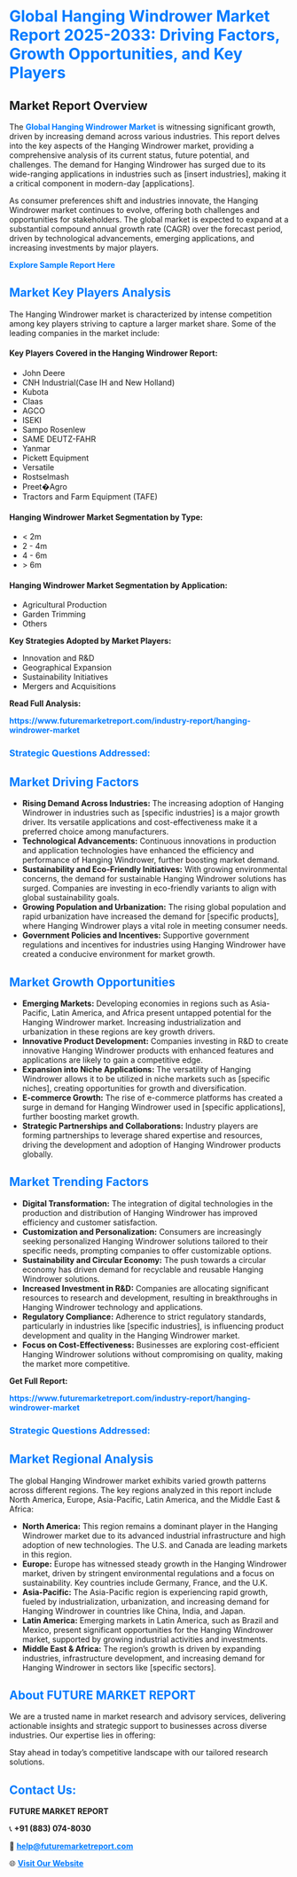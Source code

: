 <h1 style="color: #007BFF;">Global Hanging Windrower Market Report 2025-2033: Driving Factors, Growth Opportunities, and Key Players</h1>

<section id="overview">
<h2>Market Report Overview</h2>
<p>The <a href="https://www.futuremarketreport.com/industry-report/hanging-windrower-market" style="color: #007BFF; text-decoration: none;"><strong>Global Hanging Windrower Market</strong></a> is witnessing significant growth, driven by increasing demand across various industries. This report delves into the key aspects of the Hanging Windrower market, providing a comprehensive analysis of its current status, future potential, and challenges. The demand for Hanging Windrower has surged due to its wide-ranging applications in industries such as [insert industries], making it a critical component in modern-day [applications].</p>
<p>As consumer preferences shift and industries innovate, the Hanging Windrower market continues to evolve, offering both challenges and opportunities for stakeholders. The global market is expected to expand at a substantial compound annual growth rate (CAGR) over the forecast period, driven by technological advancements, emerging applications, and increasing investments by major players.</p>
</section>

<section id="overview">
<p><a href="https://www.futuremarketreport.com/request-sample/reportId=84852" style="color: #007BFF; text-decoration: none;"><strong>Explore Sample Report Here</strong></a></p>
</section>

<section id="key-players">
<h2 style="color: #007BFF;">Market Key Players Analysis</h2>
<p>The Hanging Windrower market is characterized by intense competition among key players striving to capture a larger market share. Some of the leading companies in the market include:</p>
<h4>Key Players Covered in the Hanging Windrower Report:</h4>
<ul><li>John Deere</li><li>CNH Industrial(Case IH and New Holland)</li><li>Kubota</li><li>Claas</li><li>AGCO</li><li>ISEKI</li><li>Sampo Rosenlew</li><li>SAME DEUTZ-FAHR</li><li>Yanmar</li><li>Pickett Equipment</li><li>Versatile</li><li>Rostselmash</li><li>Preet�Agro</li><li>Tractors and Farm Equipment (TAFE)</li></ul>
<h4>Hanging Windrower Market Segmentation by Type:</h4>
<ul><li>&lt; 2m</li><li>2 - 4m</li><li>4 - 6m</li><li>&gt; 6m</li></ul>

<h4>Hanging Windrower Market Segmentation by Application:</h4>
<ul><li>Agricultural Production</li><li>Garden Trimming</li><li>Others</li></ul>
<p><strong>Key Strategies Adopted by Market Players:</strong></p>
<ul>
<li>Innovation and R&D</li>
<li>Geographical Expansion</li>
<li>Sustainability Initiatives</li>
<li>Mergers and Acquisitions</li>
</ul>
</section>

<section>
<p><strong>Read Full Analysis: </strong></p><a href="https://www.futuremarketreport.com/industry-report/hanging-windrower-market" style="color: #007BFF; text-decoration: none;"><strong>https://www.futuremarketreport.com/industry-report/hanging-windrower-market</strong></a>
<h3 style="color: #007BFF;">Strategic Questions Addressed:</h3>
</section>

<section id="driving-factors">
<h2 style="color: #007BFF;">Market Driving Factors</h2>
<ul>
<li><strong>Rising Demand Across Industries:</strong> The increasing adoption of Hanging Windrower in industries such as [specific industries] is a major growth driver. Its versatile applications and cost-effectiveness make it a preferred choice among manufacturers.</li>
<li><strong>Technological Advancements:</strong> Continuous innovations in production and application technologies have enhanced the efficiency and performance of Hanging Windrower, further boosting market demand.</li>
<li><strong>Sustainability and Eco-Friendly Initiatives:</strong> With growing environmental concerns, the demand for sustainable Hanging Windrower solutions has surged. Companies are investing in eco-friendly variants to align with global sustainability goals.</li>
<li><strong>Growing Population and Urbanization:</strong> The rising global population and rapid urbanization have increased the demand for [specific products], where Hanging Windrower plays a vital role in meeting consumer needs.</li>
<li><strong>Government Policies and Incentives:</strong> Supportive government regulations and incentives for industries using Hanging Windrower have created a conducive environment for market growth.</li>
</ul>
</section>

<section id="growth-opportunities">
<h2 style="color: #007BFF;">Market Growth Opportunities</h2>
<ul>
<li><strong>Emerging Markets:</strong> Developing economies in regions such as Asia-Pacific, Latin America, and Africa present untapped potential for the Hanging Windrower market. Increasing industrialization and urbanization in these regions are key growth drivers.</li>
<li><strong>Innovative Product Development:</strong> Companies investing in R&D to create innovative Hanging Windrower products with enhanced features and applications are likely to gain a competitive edge.</li>
<li><strong>Expansion into Niche Applications:</strong> The versatility of Hanging Windrower allows it to be utilized in niche markets such as [specific niches], creating opportunities for growth and diversification.</li>
<li><strong>E-commerce Growth:</strong> The rise of e-commerce platforms has created a surge in demand for Hanging Windrower used in [specific applications], further boosting market growth.</li>
<li><strong>Strategic Partnerships and Collaborations:</strong> Industry players are forming partnerships to leverage shared expertise and resources, driving the development and adoption of Hanging Windrower products globally.</li>
</ul>
</section>

<section id="trending-factors">
<h2 style="color: #007BFF;">Market Trending Factors</h2>
<ul>
<li><strong>Digital Transformation:</strong> The integration of digital technologies in the production and distribution of Hanging Windrower has improved efficiency and customer satisfaction.</li>
<li><strong>Customization and Personalization:</strong> Consumers are increasingly seeking personalized Hanging Windrower solutions tailored to their specific needs, prompting companies to offer customizable options.</li>
<li><strong>Sustainability and Circular Economy:</strong> The push towards a circular economy has driven demand for recyclable and reusable Hanging Windrower solutions.</li>
<li><strong>Increased Investment in R&D:</strong> Companies are allocating significant resources to research and development, resulting in breakthroughs in Hanging Windrower technology and applications.</li>
<li><strong>Regulatory Compliance:</strong> Adherence to strict regulatory standards, particularly in industries like [specific industries], is influencing product development and quality in the Hanging Windrower market.</li>
<li><strong>Focus on Cost-Effectiveness:</strong> Businesses are exploring cost-efficient Hanging Windrower solutions without compromising on quality, making the market more competitive.</li>
</ul>
</section>

<section>
<p><strong>Get Full Report: </strong></p><a href="https://www.futuremarketreport.com/industry-report/hanging-windrower-market" style="color: #007BFF; text-decoration: none;"><strong>https://www.futuremarketreport.com/industry-report/hanging-windrower-market</strong></a>
<h3 style="color: #007BFF;">Strategic Questions Addressed:</h3>
</section>


<section id="regional-analysis">
<h2 style="color: #007BFF;">Market Regional Analysis</h2>
<p>The global Hanging Windrower market exhibits varied growth patterns across different regions. The key regions analyzed in this report include North America, Europe, Asia-Pacific, Latin America, and the Middle East & Africa:</p>
<ul>
<li><strong>North America:</strong> This region remains a dominant player in the Hanging Windrower market due to its advanced industrial infrastructure and high adoption of new technologies. The U.S. and Canada are leading markets in this region.</li>
<li><strong>Europe:</strong> Europe has witnessed steady growth in the Hanging Windrower market, driven by stringent environmental regulations and a focus on sustainability. Key countries include Germany, France, and the U.K.</li>
<li><strong>Asia-Pacific:</strong> The Asia-Pacific region is experiencing rapid growth, fueled by industrialization, urbanization, and increasing demand for Hanging Windrower in countries like China, India, and Japan.</li>
<li><strong>Latin America:</strong> Emerging markets in Latin America, such as Brazil and Mexico, present significant opportunities for the Hanging Windrower market, supported by growing industrial activities and investments.</li>
<li><strong>Middle East & Africa:</strong> The region’s growth is driven by expanding industries, infrastructure development, and increasing demand for Hanging Windrower in sectors like [specific sectors].</li>
</ul>
</section>

<footer>
<h2 style="color: #007BFF;">About FUTURE MARKET REPORT</h2>
<p>We are a trusted name in market research and advisory services, delivering actionable insights and strategic support to businesses across diverse industries. Our expertise lies in offering:</p>

<p>Stay ahead in today’s competitive landscape with our tailored research solutions.</p>

<h2 style="color: #007BFF;">Contact Us:</h2>
<p><strong>FUTURE MARKET REPORT</strong></p>
<p>📞 <strong>+91 (883) 074-8030</strong></p>
<p>📧 <strong><a href="mailto:help@futuremarketreport.com" style="color: #007BFF;">help@futuremarketreport.com</a></strong></p>
<p>🌐 <strong><a href="https://www.futuremarketreport.com/" style="color: #007BFF;">Visit Our Website</a></strong></p>
</footer>